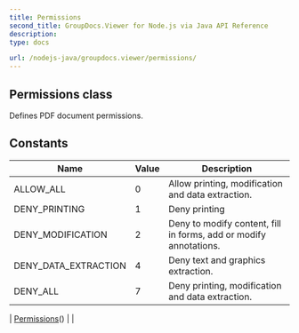 ```yaml
---
title: Permissions
second_title: GroupDocs.Viewer for Node.js via Java API Reference
description: 
type: docs

url: /nodejs-java/groupdocs.viewer/permissions/
---
```


## Permissions class

 Defines PDF document permissions.
 

## Constants

| Name | Value | Description |
| --- | --- | --- |
| ALLOW_ALL | 0 | Allow printing, modification and data extraction. |
| DENY_PRINTING | 1 | Deny printing |
| DENY_MODIFICATION | 2 | Deny to modify content, fill in forms, add or modify annotations. |
| DENY_DATA_EXTRACTION | 4 | Deny text and graphics extraction. |
| DENY_ALL | 7 | Deny printing, modification and data extraction. |

| [Permissions](permissions)() |  |
